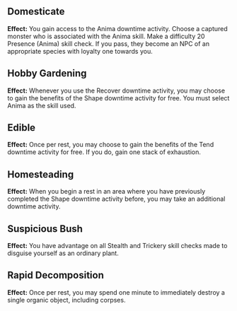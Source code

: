 ## Domesticate
**Effect:** You gain access to the Anima downtime activity. Choose a captured monster who is associated with the Anima skill. Make a difficulty 20 Presence (Anima) skill check. If you pass, they become an NPC of an appropriate species with loyalty one towards you.

## Hobby Gardening
**Effect:** Whenever you use the Recover downtime activity, you may choose to gain the benefits of the Shape downtime activity for free. You must select Anima as the skill used.

## Edible
**Effect:** Once per rest, you may choose to gain the benefits of the Tend downtime activity for free. If you do, gain one stack of exhaustion.

## Homesteading
**Effect:** When you begin a rest in an area where you have previously completed the Shape downtime activity before, you may take an additional downtime activity.

## Suspicious Bush
**Effect:** You have advantage on all Stealth and Trickery skill checks made to disguise yourself as an ordinary plant.

## Rapid Decomposition
**Effect:** Once per rest, you may spend one minute to immediately destroy a single organic object, including corpses.

